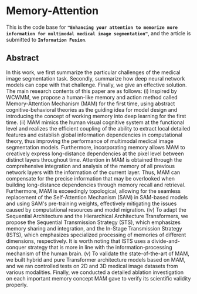 # Memory-Attention
This is the code base for **`"Enhancing your attention to memorize more information for multimodal medical image segmentation"`**, and the article is submitted to **`Information Fusion`**.

## Abstract
In this work, we first summarize the particular challenges of the medical image segmentation task. Secondly, summarize how deep neural network models can cope with that challenge. Finally, we give an effective solution.
The main research contents of this paper are as follows:
(i) Inspired by WCWMM, we propose a human-like memory and action method called Memory-Attention Mechanism (MAM) for the first time, using abstract cognitive-behavioral theories as the guiding idea for model design and introducing the concept of working memory into deep learning for the first time. 
(ii) MAM mimics the human visual cognitive system at the functional level and realizes the efficient coupling of the ability to extract local detailed features and establish global information dependencies in computational theory, thus improving the performance of multimodal medical image segmentation models. Furthermore, incorporating memory allows MAM to creatively express long-distance dependencies at the pixel level between distinct layers throughout time.
Attention in MAM is obtained through the comprehensive integration and analysis of the memory of all previous network layers with the information of the current layer. Thus, MAM can compensate for the precise information that may be overlooked when building long-distance dependencies through memory recall and retrieval. Furthermore, MAM is exceedingly topological, allowing for the seamless replacement of the Self-Attention Mechanism (SAM) in SAM-based models and using SAM's pre-training weights, effectively mitigating the issues caused by computational resources and model migration.
(iv) To adapt the Sequential Architecture and the Hierarchical Architecture Transformers, we propose the Sequential Transmission Strategy (STS), which emphasizes memory sharing and integration, and the In-Stage Transmission Strategy (ISTS), which emphasizes specialized processing of memories of different dimensions, respectively. It is worth noting that ISTS uses a divide-and-conquer strategy that is more in line with the information-processing mechanism of the human brain.
(v) To validate the state-of-the-art of MAM, we built hybrid and pure Transformer architecture models based on MAM, and we ran controlled tests on 2D and 3D medical image datasets from various modalities. Finally, we conducted a detailed ablation investigation on each important memory concept MAM gave to verify its scientific validity properly.
